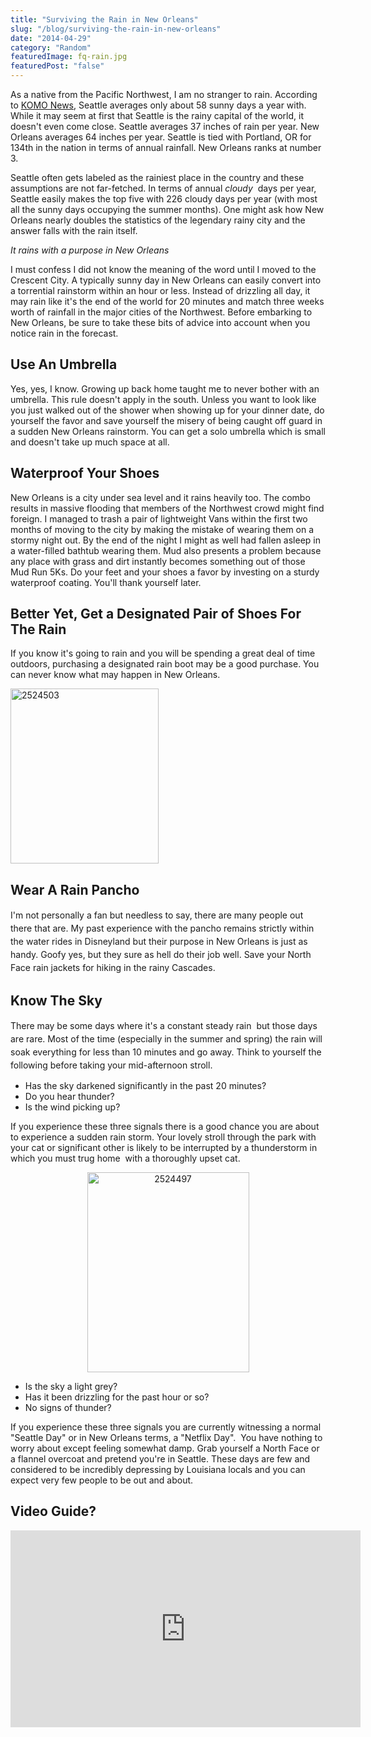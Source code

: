 ```yaml
---
title: "Surviving the Rain in New Orleans"
slug: "/blog/surviving-the-rain-in-new-orleans"
date: "2014-04-29"
category: "Random"
featuredImage: fq-rain.jpg
featuredPost: "false"
---
```

As a native from the Pacific Northwest, I am no stranger to rain. According to <a href="http://www.komonews.com/weather/blogs/scott/Seattle-shows-off-why-it-has-relatively-little-annual-rainfall-189098361.html" target="_blank">KOMO News</a>, Seattle averages only about 58 sunny days a year with. While it may seem at first that Seattle is the rainy capital of the world, it doesn't even come close. Seattle averages 37 inches of rain per year. New Orleans averages 64 inches per year. Seattle is tied with Portland, OR for 134th in the nation in terms of annual rainfall. New Orleans ranks at number 3.

Seattle often gets labeled as the rainiest place in the country and these assumptions are not far-fetched. In terms of annual&nbsp;<em>cloudy &nbsp;</em>days per year, Seattle easily makes the top five with 226 cloudy days per year (with most all the sunny days occupying the summer months). One might ask how New Orleans nearly doubles the statistics of the legendary rainy city and the answer falls with the rain itself.

<em>It rains with a purpose in New Orleans</em>

I must confess I did not know the meaning of the word until I moved to the Crescent City. A typically sunny day in New Orleans can easily convert into a torrential rainstorm within an hour or less. Instead of drizzling all day, it may rain like it's the end of the world for 20 minutes and match three weeks worth of rainfall in the major cities of the Northwest. Before embarking to New Orleans, be sure to take these bits of advice into account when you notice rain in the forecast.

<h2>Use An Umbrella</h2>

Yes, yes, I know. Growing up back home taught me to never bother with an umbrella. This rule doesn't apply in the south. Unless you want to look like you just walked out of the shower when showing up for your dinner date, do yourself the favor and save yourself the misery of being caught off guard in a sudden New Orleans rainstorm. You can get a solo umbrella which is small and doesn't take up much space at all.

<h2>Waterproof Your Shoes</h2>

New Orleans is a city under sea level and it rains heavily too. The combo results in massive flooding that members of the Northwest crowd might find foreign. I managed to trash a pair of lightweight Vans within the first two months of moving to the city by making the mistake of wearing them on a stormy night out. By the end of the night I might as well had fallen asleep in a water-filled bathtub wearing them. Mud also presents a problem because any place with grass and dirt instantly becomes something out of those Mud Run 5Ks. Do your feet and your shoes a favor by investing on a sturdy waterproof coating. You'll thank yourself later.

<h2>Better Yet, Get a Designated Pair of Shoes For The Rain</h2>

If you know it's going to rain and you will be spending a great deal of time outdoors, purchasing a designated rain boot may be a good purchase. You can never know what may happen in New Orleans.

<img class=" wp-image-81 alignleft" src="http://northwesternguideneworleans.files.wordpress.com/2014/03/2524503.jpg" alt="2524503" width="237" height="280">

<h2>Wear A Rain Pancho</h2>

<span style="line-height:1.5;">I'm not personally a fan but needless to sa</span><span style="line-height:1.5;">y, there are many people out there that are. My past experience with the pancho remains strictly within the water rides in Disneyland but their purpose in New Orleans is just as handy. Goofy yes, but they sure as hell do their job well. Save your North Face rain jackets for hiking</span><span style="line-height:1.5;">&nbsp;in the rainy Cascades.</span>

<h2>Know The Sky</h2>

There may be some d<span style="line-height:1.5;">ays where it's a constant steady rain &nbsp;but those days are rare. Most of the time (especially in the summer and spring) the rain will soak everything for less than 10 minutes and go away. Think to yourself the following before taking your mid-afternoon stroll.</span>

<ul>
 	<li>Has the sky darkened significantly in the past 20 minutes?</li>
 	<li>Do you hear thunder?</li>
 	<li>Is the wind picking up?</li>
</ul>

If you experience these three signals there is a good chance you are about to experience a sudden rain storm. Your lovely stroll through the park with your cat or significant other is likely to be interrupted by a thunderstorm in which you must trug home &nbsp;with a thoroughly upset cat.
<p style="text-align:center;"><a href="http://northwesternguideneworleans.files.wordpress.com/2014/03/25244971.jpg"><img class="wp-image-83 aligncenter" src="http://northwesternguideneworleans.files.wordpress.com/2014/03/25244971.jpg" alt="2524497" width="259" height="320"></a></p>

<ul>
 	<li>Is the sky a light grey?</li>
 	<li>Has it been drizzling for the past hour or so?</li>
 	<li>No signs of thunder?</li>
</ul>

If you experience these three signals you are currently witnessing a normal "Seattle Day" or in New Orleans terms, a "Netflix Day". &nbsp;You have nothing to worry about except feeling somewhat damp. Grab yourself a North Face or a flannel overcoat and pretend you're in Seattle. These days are few and considered to be incredibly depressing by Louisiana locals and you can expect very few people to be out and about.


<h2>Video Guide?</h2>

<div class="youtube-player">
    <iframe width="560" height="315" src="https://www.youtube.com/embed/dU_ABBWEY0g" title="YouTube video player" frameborder="0" allow="accelerometer; autoplay; clipboard-write; encrypted-media; gyroscope; picture-in-picture" allowfullscreen></iframe>
</div>

